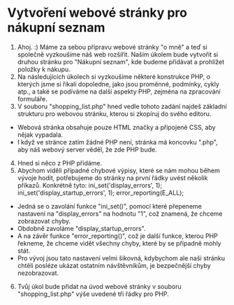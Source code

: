 Vytvoření webové stránky pro nákupní seznam
===========================================

1. Ahoj. :) Máme za sebou přípravu webové stránky "o mně" a teď si společně vyzkoušíme náš web rozšířit. Naším úkolem bude vytvořit si druhou stránku pro "Nákupní seznam", kde budeme přidávat a prohlížet položky k nákupu.
2. Na následujících úkolech si vyzkoušíme některé konstrukce PHP, o kterých jsme si říkali dopoledne, jako jsou proměnné, podmínky, cykly atp., a také se podíváme na další aspekty PHP, zejména na zpracování formuláře.
3. V souboru "shopping_list.php" hned vedle tohoto zadání najdeš základní strukturu pro webovou stránku, kterou si zkopíruj do svého editoru.
- Webová stránka obsahuje pouze HTML značky a připojené CSS, aby nějak vypadala.
- I když ve stránce zatím žádné PHP není, stránka má koncovku ".php", aby náš webový server věděl, že zde PHP bude.
4. Hned si něco z PHP přidáme.
5. Abychom viděli případné chybové výpisy, které se nám mohou během vývoje hodit, potřebujeme do stránky na první řádky uvést několik příkazů. Konkrétně tyto:
ini_set('display_errors', 1);
ini_set('display_startup_errors', 1);
error_reporting(E_ALL);
 - Jedná se o zavolání funkce "ini_set()", pomocí které přepeneme nastavení na "display_errors" na hodnotu "1", což znamená, že chceme zobrazovat chyby.
 - Obdobně zavoláme "display_startup_errors".
 - A na závěr funkce "error_reporting()", což je další funkce, kterou PHP řekneme, že chceme vidět všechny chyby, které by se případně mohly stát.
 - Pro vývoj jsou tato nastavení velmi šikovná, kdybychom ale naši stránku chtěli posléze ukázat ostatním návštěvníkům, je bezpečnější chyby nezobrazovat.
6. Tvůj úkol bude přidat na úvod webové stránky v souboru "shopping_list.php" výše uvedené tři řádky pro PHP.
